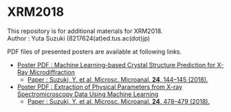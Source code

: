 # XRM2018
This repository is for additional materials for XRM2018.  
Author : Yuta Suzuki (8217624(at)ed.tus.ac(dot)jp)

PDF files of presented posters are available at following links.  
 - [Poster PDF : Machine Learning-based Crystal Structure Prediction for X-Ray Microdiffraction](/XRM_XRD.pdf)
    * [Paper : Suzuki, Y. et al. Microsc. Microanal. <b>24</b>, 144–145 (2018).](https://www.cambridge.org/core/journals/microscopy-and-microanalysis/article/machine-learningbased-crystal-structure-prediction-for-xray-microdiffraction/011D284677EB8475F29F7DC6653E99A7)
 - [Poster PDF : Extraction of Physical Parameters from X-ray Spectromicroscopy Data Using Machine Learning](/XRM_XAS.pdf)
    * [Paper : Suzuki, Y. et al. Microsc. Microanal. <b>24</b>, 478–479 (2018).](https://www.cambridge.org/core/journals/microscopy-and-microanalysis/article/extraction-of-physical-parameters-from-xray-spectromicroscopy-data-using-machine-learning/68A3D162FB7A8540070BBB28826C18A3)